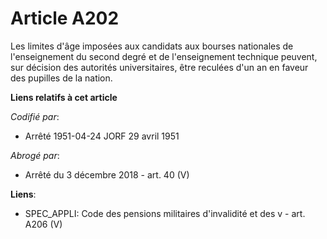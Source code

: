 # Article A202

Les limites d'âge imposées aux candidats aux bourses nationales de l'enseignement du second degré et de l'enseignement
technique peuvent, sur décision des autorités universitaires, être reculées d'un an en faveur des pupilles de la nation.

**Liens relatifs à cet article**

_Codifié par_:

  - Arrêté 1951-04-24 JORF 29 avril 1951

_Abrogé par_:

  - Arrêté du 3 décembre 2018 - art. 40 (V)

**Liens**:

  - SPEC_APPLI: Code des pensions militaires d'invalidité et des v - art. A206 (V)
